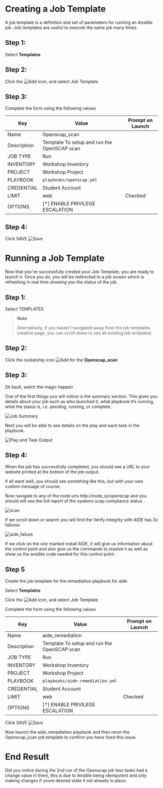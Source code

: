 
Creating a Job Template
=======================
A job template is a definition and set of parameters for running an
Ansible job. Job templates are useful to execute the same job many
times.

Step 1:
-------

Select **Templates**

Step 2:
-------

Click the ![Add](images/add.png) icon, and select Job Template

Step 3:
-------

Complete the form using the following values

| Key         |Value                                   | Prompt on Launch |
|-------------|----------------------------------------|------------------|
| Name        | Openscap_scan              |                  |
| Description | Template To setup and run the OpenSCAP scan |                  |
| JOB TYPE    | Run                                    |                  |
| INVENTORY   | Workshop Inventory                      |                  |
| PROJECT     | Workshop Project               |                  |
| PLAYBOOK    | `playbooks/openscap.yml`                   |                  |
| CREDENTIAL  | Student Account                        |                  |
| LIMIT       | web                                       | Checked          |
| OPTIONS     | [*] ENABLE PRIVILEGE ESCALATION        |                  |

Step 4:
-------

Click SAVE ![Save](images/at_save.png) 


Running a Job Template
======================

Now that you’ve successfully created your Job Template, you are ready to
launch it. Once you do, you will be redirected to a job screen which is
refreshing in real time showing you the status of the job.

Step 1:
-------

Select TEMPLATES

> **Note**
>
> Alternatively, if you haven’t navigated away from the job templates
> creation page, you can scroll down to see all existing job templates

Step 2:
-------

Click the rocketship icon ![Add](images/at_launch_icon.png) for the
**Openscap_scan**

Step 3:
-------

Sit back, watch the magic happen

One of the first things you will notice is the summary section. This
gives you details about your job such as who launched it, what playbook
it’s running, what the status is, i.e. pending, running, or complete.

![Job Summary](images/4-job-summary-details.png)

Next you will be able to see details on the play and each task in the
playbook.

![Play and Task Output](images/4-job-summary-output.png)

Step 4:
-------

When the job has successfully completed, you should see a URL to your website printed at the bottom of the job output.

If all went well, you should see something like this, but with your own
custom message of course.

Now navigate to any of the node urls http://node_ip/openscap and you should will see the full report of the systems scap compliance status
.

![scan](images/node1-site.png)

If we scroll down or search you will find the Verify Integrity with AIDE has 3x failures 

![aide_failure](images/node1-aide-failure.png)

If we click on the one marked install AIDE, it will give us information about the control point and also give us the commands to resolve it as well as show us the ansible code needed for this control point.

Step 5
-------
Create the job template for the remediation playbook for aide

Select **Templates**

Click the ![Add](images/add.png) icon, and select Job Template

Complete the form using the following values

| Key         |Value                                   | Prompt on Launch |
|-------------|----------------------------------------|------------------|
| Name        | aide_remediation             |                  |
| Description | Template To setup and run the OpenSCAP scan |                  |
| JOB TYPE    | Run                                    |                  |
| INVENTORY   | Workshop Inventory                      |                  |
| PROJECT     | Workshop Project               |                  |
| PLAYBOOK    | `playbooks/aide-remediation.yml`                   |                  |
| CREDENTIAL  | Student Account                        |                  |
| LIMIT       | web                                       | Checked          |
| OPTIONS     | [*] ENABLE PRIVILEGE ESCALATION        |                  |


Click SAVE ![Save](images/at_save.png) 




Now launch the aide_remediation playbook and then rerun the Openscap_scan job template to confirm you have fixed this issue.

End Result
==========

Did you notice during the 2nd run of the Openscap job less tasks had a change value in them, this is due to Ansible being idempotent and only making changes if youre desired state it not already in place.
